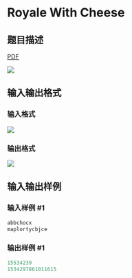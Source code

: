 # Royale With Cheese

## 题目描述

[problemUrl]: https://uva.onlinejudge.org/index.php?option=com_onlinejudge&Itemid=8&category=871&page=show_problem&problem=5018

[PDF](https://uva.onlinejudge.org/external/131/p13107.pdf)

![](https://cdn.luogu.com.cn/upload/vjudge_pic/UVA13107/e358aac248ea3bd409eff1e1079640466bcc96cf.png)

## 输入输出格式

### 输入格式

![](https://cdn.luogu.com.cn/upload/vjudge_pic/UVA13107/7be27bf3cb306b8d16fcdb15b41695c99f18f0cf.png)

### 输出格式

![](https://cdn.luogu.com.cn/upload/vjudge_pic/UVA13107/a4d765101089ac8fd5de75ee31490e9b6a802bca.png)

## 输入输出样例

### 输入样例 #1

```cpp
abbchocx
maplortycbjce
```


### 输出样例 #1

```cpp
15534239
1534297861011615
```


